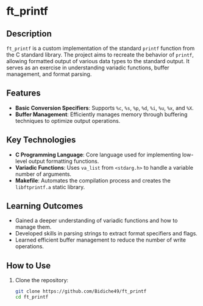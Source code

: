 # ft_printf

## Description

`ft_printf` is a custom implementation of the standard `printf` function from the C standard library. The project aims to recreate the behavior of `printf`, allowing formatted output of various data types to the standard output. It serves as an exercise in understanding variadic functions, buffer management, and format parsing.

## Features

- **Basic Conversion Specifiers**: Supports `%c`, `%s`, `%p`, `%d`, `%i`, `%u`, `%x`, and `%X`.
- **Buffer Management**: Efficiently manages memory through buffering techniques to optimize output operations.

## Key Technologies

- **C Programming Language**: Core language used for implementing low-level output formatting functions.
- **Variadic Functions**: Uses `va_list` from `<stdarg.h>` to handle a variable number of arguments.
- **Makefile**: Automates the compilation process and creates the `libftprintf.a` static library.

## Learning Outcomes

- Gained a deeper understanding of variadic functions and how to manage them.
- Developed skills in parsing strings to extract format specifiers and flags.
- Learned efficient buffer management to reduce the number of write operations.

## How to Use

1. Clone the repository:
   ```bash
   git clone https://github.com/Bidiche49/ft_printf
   cd ft_printf
   ```
